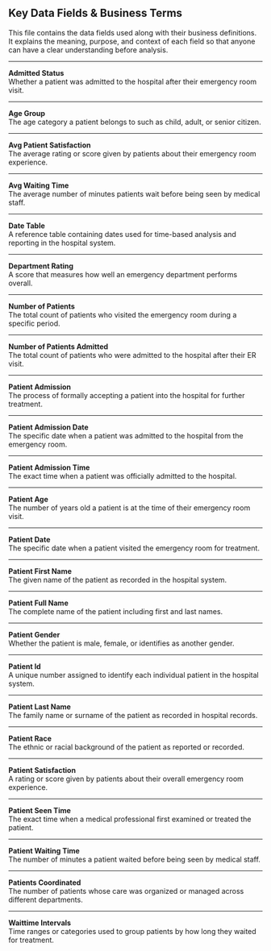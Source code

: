 ## Key Data Fields & Business Terms

This file contains the data fields used along with their business definitions. It explains the meaning, purpose, and context of each field so that anyone can have a clear understanding before analysis.

---

**Admitted Status**  
Whether a patient was admitted to the hospital after their emergency room visit.

---

**Age Group**  
The age category a patient belongs to such as child, adult, or senior citizen.

---

**Avg Patient Satisfaction**  
The average rating or score given by patients about their emergency room experience.

---

**Avg Waiting Time**  
The average number of minutes patients wait before being seen by medical staff.

---

**Date Table**  
A reference table containing dates used for time-based analysis and reporting in the hospital system.

---

**Department Rating**  
A score that measures how well an emergency department performs overall.

---

**Number of Patients**  
The total count of patients who visited the emergency room during a specific period.

---

**Number of Patients Admitted**  
The total count of patients who were admitted to the hospital after their ER visit.

---

**Patient Admission**  
The process of formally accepting a patient into the hospital for further treatment.

---

**Patient Admission Date**  
The specific date when a patient was admitted to the hospital from the emergency room.

---

**Patient Admission Time**  
The exact time when a patient was officially admitted to the hospital.

---

**Patient Age**  
The number of years old a patient is at the time of their emergency room visit.

---

**Patient Date**  
The specific date when a patient visited the emergency room for treatment.

---

**Patient First Name**  
The given name of the patient as recorded in the hospital system.

---

**Patient Full Name**  
The complete name of the patient including first and last names.

---

**Patient Gender**  
Whether the patient is male, female, or identifies as another gender.

---

**Patient Id**  
A unique number assigned to identify each individual patient in the hospital system.

---

**Patient Last Name**  
The family name or surname of the patient as recorded in hospital records.

---

**Patient Race**  
The ethnic or racial background of the patient as reported or recorded.

---

**Patient Satisfaction**  
A rating or score given by patients about their overall emergency room experience.

---

**Patient Seen Time**  
The exact time when a medical professional first examined or treated the patient.

---

**Patient Waiting Time**  
The number of minutes a patient waited before being seen by medical staff.

---

**Patients Coordinated**  
The number of patients whose care was organized or managed across different departments.

---

**Waittime Intervals**  
Time ranges or categories used to group patients by how long they waited for treatment.

